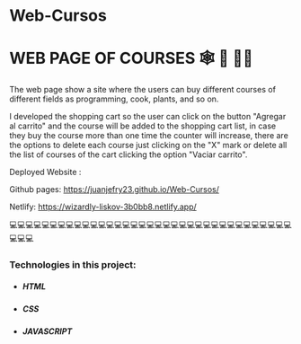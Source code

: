 # Web-Cursos

# WEB PAGE OF COURSES 🕸️ 📄 🧑‍🎓

The web page show a site where the users can buy different courses of different fields as programming, cook, plants, and so on. 

I developed the shopping cart so the user can click on the button "Agregar al carrito" and the course will be added to the shopping cart list, in case they buy the course more than one time the counter will increase, there are the options to delete each course just clicking on the "X" mark or delete all the list of courses of the cart clicking the option "Vaciar carrito". 

Deployed Website : 

Github pages: https://juanjefry23.github.io/Web-Cursos/

Netlify: https://wizardly-liskov-3b0bb8.netlify.app/

💻💻💻💻💻💻💻💻💻💻💻💻💻💻💻💻💻💻💻💻💻💻💻💻💻💻💻💻💻💻💻💻💻💻💻💻💻💻

### Technologies in this project:
- ##### HTML
- ##### CSS
- ##### JAVASCRIPT
